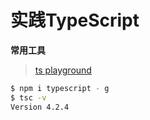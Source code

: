 # 实践TypeScript

**常用工具**
> [ts playground](https://www.typescriptlang.org/play)

```sh
$ npm i typescript - g
$ tsc -v
Version 4.2.4
```
